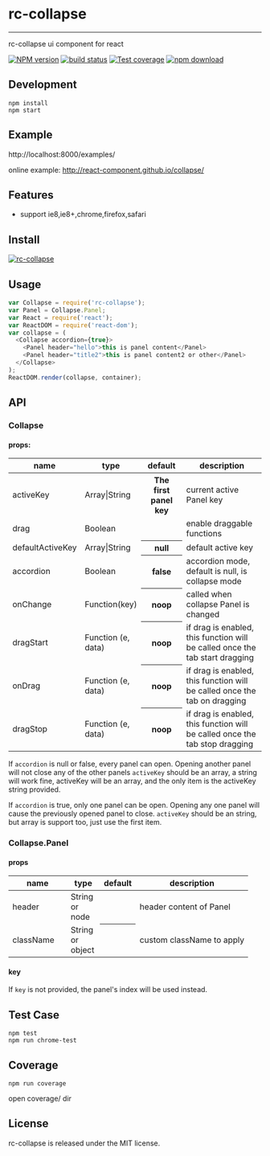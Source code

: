 # rc-collapse
---

rc-collapse ui component for react

[![NPM version][npm-image]][npm-url]
[![build status][travis-image]][travis-url]
[![Test coverage][coveralls-image]][coveralls-url]
[![npm download][download-image]][download-url]

[npm-image]: http://img.shields.io/npm/v/rc-collapse.svg?style=flat-square
[npm-url]: http://npmjs.org/package/rc-collapse
[travis-image]: https://img.shields.io/travis/react-component/collapse.svg?style=flat-square
[travis-url]: https://travis-ci.org/react-component/collapse
[coveralls-image]: https://img.shields.io/coveralls/react-component/collapse.svg?style=flat-square
[coveralls-url]: https://coveralls.io/r/react-component/collapse?branch=master
[download-image]: https://img.shields.io/npm/dm/rc-collapse.svg?style=flat-square
[download-url]: https://npmjs.org/package/rc-collapse

## Development

```
npm install
npm start
```

## Example

http://localhost:8000/examples/

online example: http://react-component.github.io/collapse/


## Features

* support ie8,ie8+,chrome,firefox,safari

## Install

[![rc-collapse](https://nodei.co/npm/rc-collapse.png)](https://npmjs.org/package/rc-collapse)

## Usage

```js
var Collapse = require('rc-collapse');
var Panel = Collapse.Panel;
var React = require('react');
var ReactDOM = require('react-dom');
var collapse = (
  <Collapse accordion={true}>
    <Panel header="hello">this is panel content</Panel>
    <Panel header="title2">this is panel content2 or other</Panel>
  </Collapse>
);
ReactDOM.render(collapse, container);
```

## API

### Collapse

#### props:

<table class="table table-bordered table-striped">
    <thead>
    <tr>
      <th style="width: 100px;">name</th>
      <th style="width: 50px;">type</th>
      <th>default</th>
      <th>description</th>
    </tr>
    </thead>
    <tbody>
      <tr>
        <td>activeKey</td>
        <td>Array<String>|String</td>
        <th>The first panel key</th>
        <td>current active Panel key</td>
      </tr>
      <tr>
        <td>drag</td>
        <td>Boolean</td>
        <td></td>
        <td>enable draggable functions</td>
      </tr>
      <tr>
        <td>defaultActiveKey</td>
        <td>Array<String>|String</td>
        <th>null</th>
        <td>default active key</td>
      </tr>
      <tr>
        <td>accordion</td>
        <td>Boolean</td>
        <th>false</th>
        <td>accordion mode, default is null, is collapse mode</td>
      </tr>
      <tr>
        <td>onChange</td>
        <td>Function(key)</td>
        <th>noop</th>
        <td>called when collapse Panel is changed</td>
      </tr>
      <tr>
        <td>dragStart</td>
        <td>Function (e, data)</td>
        <th>noop</th>
        <td>if drag is enabled, this function will be called once the tab start dragging</td>
      </tr>
      <tr>
        <td>onDrag</td>
        <td>Function (e, data)</td>
        <th>noop</th>
        <td>if drag is enabled, this function will be called once the tab on dragging</td>
      </tr>
      <tr>
        <td>dragStop</td>
        <td>Function (e, data)</td>
        <th>noop</th>
        <td>if drag is enabled, this function will be called once the tab stop dragging</td>
      </tr>
    </tbody>
</table>

If `accordion` is null or false, every panel can open.  Opening another panel will not close any of the other panels
`activeKey` should be an array, a string will work fine, activeKey will be an
array, and the only item is the activeKey string provided.

If `accordion` is true, only one panel can be open.  Opening any one panel will cause the previously opened panel to close.
`activeKey` should be an string, but array is support too, just use the first
item.

### Collapse.Panel

#### props

<table class="table table-bordered table-striped">
  <thead>
    <tr>
      <th style="width: 100px;">name</th>
      <th style="width: 50px;">type</th>
      <th>default</th>
      <th>description</th>
    </tr>
  </thead>
  <tbody>
    <tr>
      <td>header</td>
      <td>String or node</td>
      <th></th>
      <td>header content of Panel</td>
    </tr>
    <tr>
      <td>className</td>
      <td>String or object</td>
      <th></th>
      <td>custom className to apply</td>
    </tr>
  </tbody>
</table>

#### key

If `key` is not provided, the panel's index will be used instead.

## Test Case

```
npm test
npm run chrome-test
```

## Coverage

```
npm run coverage
```

open coverage/ dir

## License

rc-collapse is released under the MIT license.
